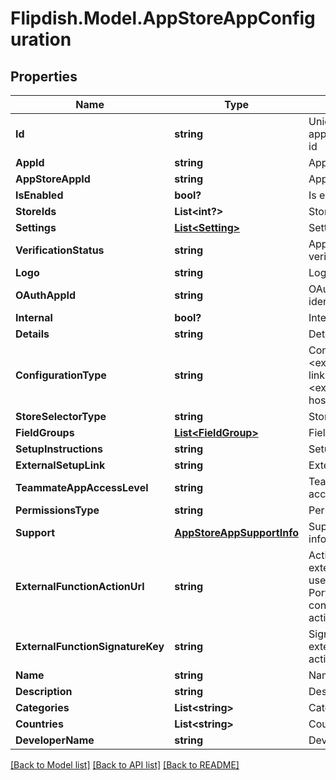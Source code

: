 # Flipdish.Model.AppStoreAppConfiguration
## Properties

Name | Type | Description | Notes
------------ | ------------- | ------------- | -------------
**Id** | **string** | Unique App store app configuration id | 
**AppId** | **string** | App id | 
**AppStoreAppId** | **string** | App store app id | 
**IsEnabled** | **bool?** | Is enabled | 
**StoreIds** | **List&lt;int?&gt;** | Stores id&#39;s | [optional] 
**Settings** | [**List&lt;Setting&gt;**](Setting.md) | Settings | [optional] 
**VerificationStatus** | **string** | Application verification status | 
**Logo** | **string** | Logo | [optional] 
**OAuthAppId** | **string** | OAuth App identifier | 
**Internal** | **bool?** | Internal | 
**Details** | **string** | Details | 
**ConfigurationType** | **string** | Configuration type  &lt;example&gt;External link&lt;/example&gt;&lt;example&gt;Flipdish hosted&lt;/example&gt; | 
**StoreSelectorType** | **string** | Store selector type | 
**FieldGroups** | [**List&lt;FieldGroup&gt;**](FieldGroup.md) | Field groups | [optional] 
**SetupInstructions** | **string** | Setup instructions | [optional] 
**ExternalSetupLink** | **string** | External setup link | [optional] 
**TeammateAppAccessLevel** | **string** | Teammate app access level | [optional] 
**PermissionsType** | **string** | Permissions type | 
**Support** | [**AppStoreAppSupportInfo**](AppStoreAppSupportInfo.md) | Support information | [optional] 
**ExternalFunctionActionUrl** | **string** | Action URL for external functions, used for handling Portal configuration action buttons | [optional] 
**ExternalFunctionSignatureKey** | **string** | Signing key for external function action calls | [optional] 
**Name** | **string** | Name | 
**Description** | **string** | Description | 
**Categories** | **List&lt;string&gt;** | Categories | 
**Countries** | **List&lt;string&gt;** | Countries | 
**DeveloperName** | **string** | Developer Name | [optional] 

[[Back to Model list]](../README.md#documentation-for-models) [[Back to API list]](../README.md#documentation-for-api-endpoints) [[Back to README]](../README.md)

